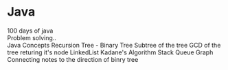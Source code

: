 # Java
100 days of java
<br/>
Problem solving.. <br/>
Java Concepts
Recursion
Tree - Binary Tree
Subtree of the tree
GCD of the tree returing it's node
LinkedList
Kadane's Algorithm
Stack
Queue
Graph
Connecting notes to the direction of binry tree
